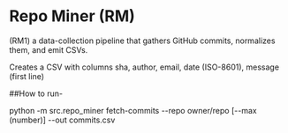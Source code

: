 # Repo Miner (RM)

(RM1)  a data-collection pipeline that gathers GitHub commits,
normalizes them, and emit CSVs.

Creates a CSV with columns sha, author, email, date (ISO-8601), message (first line)





\##How to run-

python -m src.repo\_miner fetch-commits --repo owner/repo \[--max (number)] --out commits.csv

